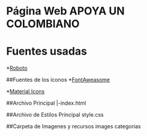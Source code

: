 # Página Web APOYA UN COLOMBIANO

# Fuentes usadas
*[Roboto](https://fonts.googleapis.com/css?family=Roboto:400,700)

##Fuentes de los íconos
*[FontAweasome](https://fontawesome.com/)

*[Material Icons](https://materializecss.com/icons.html)

##Archivo Principal
  |-index.html

##Archivo de Estilos Principal
  style.css

##Carpeta de Imagenes y recursos
  images
  categorias

